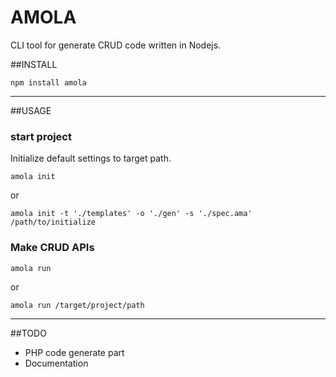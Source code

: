 # AMOLA

CLI tool for generate CRUD code written in Nodejs.


##INSTALL

```
npm install amola
```

---


##USAGE

### start project

Initialize default settings to target path.

```
amola init
```

or

```
amola init -t './templates' -o './gen' -s './spec.ama' /path/to/initialize
```

### Make CRUD APIs

```
amola run
```

or

```
amola run /target/project/path
```

---

##TODO

* PHP code generate part
* Documentation